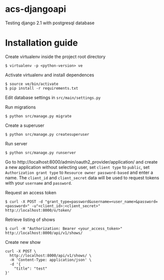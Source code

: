 # acs-djangoapi
Testing django 2.1 with postgresql database
# Installation guide
Create virtualenv inside the project root directory
```
$ virtualenv -p <python-version> ve
```
Activate virtualenv and install dependences
```
$ source ve/bin/activate
$ pip install -r requirements.txt
```
Edit database settings in `src/main/settings.py`

Run migrations
```
$ python src/manage.py migrate
```
Create a superuser
```
$ python src/manage.py createsuperuser
```

Run server
```
$ python src/manage.py runserver
```
Go to http://localhost:8000/admin/oauth2_provider/application/ and create a new application without selecting user, set `client type` to `public`, set `Authorization grant type` to `Resource owner password-based` and enter a name. The `client_id` and `client_secret` data will be used to request tokens with your `username` and `password`.

Request an access token
```
$ curl -X POST -d "grant_type=password&username=<user_name>&password=<password>" -u"<client_id>:<client_secret>" http://localhost:8000/o/token/
```

Retrieve listing of shows
```
$ curl -H "Authorization: Bearer <your_access_token>" http://localhost:8000/api/v1/shows/
```

Create new show
```
curl -X POST \
  http://localhost:8000/api/v1/shows/ \
  -H 'Content-Type: application/json' \
  -d '{
	"title": "test"
}'
```
